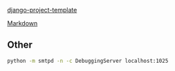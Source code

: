 [django-project-template](https://github.com/asyncee/django-project-template)

[Markdown](https://guides.github.com/features/mastering-markdown/)

## Other

```bash
python -m smtpd -n -c DebuggingServer localhost:1025
```
